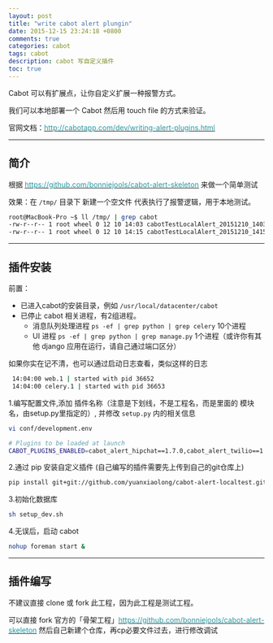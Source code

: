 ```yaml
---
layout: post
title: "write cabot alert plungin"
date: 2015-12-15 23:24:18 +0800
comments: true
categories: cabot
tags: cabot
description: cabot 写自定义插件
toc: true
---
```


Cabot 可以有扩展点，让你自定义扩展一种报警方式。

<!--more-->

我们可以本地部署一个 Cabot 然后用 touch file 的方式来验证。

官网文档：[<font color="#2798a2">http://cabotapp.com/dev/writing-alert-plugins.html</font>](http://cabotapp.com/dev/writing-alert-plugins.html)

---

## 简介

根据 [<font color="#2798a2">https://github.com/bonniejools/cabot-alert-skeleton</font>](https://github.com/bonniejools/cabot-alert-skeleton) 来做一个简单测试

效果：在 `/tmp/` 目录下 新建一个空文件 代表执行了报警逻辑，用于本地测试。

``` bash
root@MacBook-Pro ~$ ll /tmp/ | grep cabot
-rw-r--r-- 1 root wheel 0 12 10 14:03 cabotTestLocalAlert_20151210_140306
-rw-r--r-- 1 root wheel 0 12 10 14:15 cabotTestLocalAlert_20151210_141543
```

---

## 插件安装

前置：

* 已进入cabot的安装目录，例如 ` /usr/local/datacenter/cabot `
* 已停止 cabot 相关进程，有2组进程。
    * 消息队列处理进程 `ps -ef | grep python | grep celery` 10个进程
    * UI 进程 ` ps -ef | grep python | grep manage.py ` 1个进程（或许你有其他 django 应用在运行，请自己通过端口区分）

如果你实在记不清，也可以通过启动日志查看，类似这样的日志

``` bash
 14:04:00 web.1 | started with pid 36652
 14:04:00 celery.1 | started with pid 36653
```

1.编写配置文件,添加 插件名称（注意是下划线，不是工程名，而是里面的 模块名，由setup.py里指定的）, 并修改 `setup.py` 内的相关信息

``` bash
vi conf/development.env

# Plugins to be loaded at launch
CABOT_PLUGINS_ENABLED=cabot_alert_hipchat==1.7.0,cabot_alert_twilio==1.6.1,cabot_alert_email==1.3.1,cabot_alert_localtest==0.0.1

```

2.通过 pip 安装自定义插件 (自己编写的插件需要先上传到自己的git仓库上)

``` bash
pip install git+git://github.com/yuanxiaolong/cabot-alert-localtest.git
```

3.初始化数据库

``` bash
sh setup_dev.sh
```

4.无误后，启动 cabot

``` bash
nohup foreman start &
```

---

## 插件编写

不建议直接 clone 或 fork 此工程，因为此工程是测试工程。

可以直接 fork 官方的「骨架工程」[<font color="#2798a2">https://github.com/bonniejools/cabot-alert-skeleton</font>](https://github.com/bonniejools/cabot-alert-skeleton)
然后自己新建个仓库，再cp必要文件过去，进行修改调试
